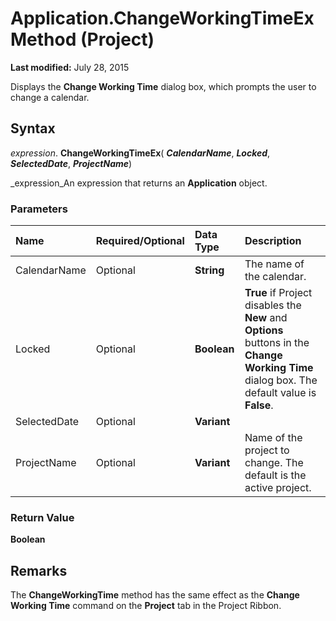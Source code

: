 
# Application.ChangeWorkingTimeEx Method (Project)

 **Last modified:** July 28, 2015

Displays the  **Change Working Time** dialog box, which prompts the user to change a calendar.

## Syntax

 _expression_. **ChangeWorkingTimeEx**( **_CalendarName_**,  **_Locked_**,  **_SelectedDate_**,  **_ProjectName_**)

 _expression_An expression that returns an  **Application** object.


### Parameters



|**Name**|**Required/Optional**|**Data Type**|**Description**|
|:-----|:-----|:-----|:-----|
|CalendarName|Optional| **String**|The name of the calendar.|
|Locked|Optional| **Boolean**| **True** if Project disables the **New** and **Options** buttons in the **Change Working Time** dialog box. The default value is **False**.|
|SelectedDate|Optional| **Variant**||
|ProjectName|Optional| **Variant**|Name of the project to change. The default is the active project.|

### Return Value

 **Boolean**


## Remarks

The  **ChangeWorkingTime** method has the same effect as the **Change Working Time** command on the **Project** tab in the Project Ribbon.

